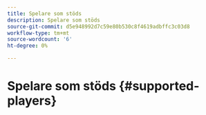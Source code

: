 ```yaml
---
title: Spelare som stöds
description: Spelare som stöds
source-git-commit: d5e948992d7c59e80b530c8f4619adbffc3c03d8
workflow-type: tm+mt
source-wordcount: '6'
ht-degree: 0%

---
```



# Spelare som stöds {#supported-players}
